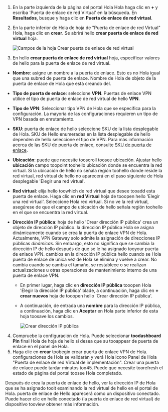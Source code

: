 1. En la parte izquierda de la página del portal Hola Hola haga clic en  **+**  y escriba 'Puerta de enlace de red Virtual' en la búsqueda. En **Resultados**, busque y haga clic en **Puerta de enlace de red virtual**.
2. En la parte inferior de Hola de hoja de "Puerta de enlace de red Virtual" Hola, haga clic en **crear**. Se abrirá hello **crear puerta de enlace de red virtual** hoja.

    ![Campos de la hoja Crear puerta de enlace de red virtual](./media/vpn-gateway-add-gw-s2s-rm-portal-include/vnet_gw.png "Nueva puerta de enlace")

3. En hello **crear puerta de enlace de red virtual** hoja, especificar valores de hello para la puerta de enlace de red virtual.

  - **Nombre**: asigne un nombre a la puerta de enlace. Esto es no Hola igual que una subred de puerta de enlace. Nombre de Hola de objeto de la puerta de enlace de Hola que está creando del.
  - **Tipo de puerta de enlace**: seleccione **VPN**. Puertas de enlace VPN utilice el tipo de puerta de enlace de red virtual de hello **VPN**. 
  - **Tipo de VPN**: Seleccionar tipo VPN de Hola que se especifica para la configuración. La mayoría de las configuraciones requieren un tipo de VPN basada en enrutamiento.
  - **SKU**: puerta de enlace de hello seleccione SKU de la lista desplegable de Hola. SKU de Hello enumeradas en la lista desplegable de hello dependen de hello seleccione el tipo de VPN. Para más información acerca de las SKU de puerta de enlace, consulte [SKU de puerta de enlace](../articles/vpn-gateway/vpn-gateway-about-vpn-gateway-settings.md#gwsku).
  - **Ubicación**: puede que necesite tooscroll toosee ubicación. Ajustar hello **ubicación** campo toopoint toohello ubicación donde se encuentra la red virtual. Si la ubicación de hello no señala región toohello donde reside la red virtual, red virtual de hello no aparecerá en el paso siguiente de Hola desplegable 'Elegir una red virtual'.
  - **Red virtual**: elija hello toowhich de red virtual que desee tooadd esta puerta de enlace. Haga clic en **red Virtual** hoja de tooopen hello 'Elegir una red virtual'. Seleccione Hola red virtual. Si no ve la red virtual, asegúrese de que el campo de ubicación de hello señala región toohello en el que se encuentra la red virtual.
  - **Dirección IP pública**: hoja de hello 'Crear dirección IP pública' crea un objeto de dirección IP público. la dirección IP pública Hola se asigna dinámicamente cuando se crea la puerta de enlace VPN de Hola. Actualmente, VPN Gateway solo admite la asignación de direcciones IP públicas *dinámicas*. Sin embargo, esto no significa que se cambia la dirección IP de hello después de que se le ha asignado tooyour puerta de enlace VPN. cambios en la dirección IP pública hello cuando se Hola puerta de enlace de única vez de Hola se elimina y vuelve a crear. No cambia cuando se cambia el tamaño, se restablece o se realizan actualizaciones u otras operaciones de mantenimiento interno de una puerta de enlace VPN.

    - En primer lugar, haga clic en **dirección IP pública** tooopen Hola 'Elegir la dirección IP pública' blade, a continuación, haga clic en **+ crear nuevos** hoja de tooopen hello 'Crear dirección IP pública'.
    - A continuación, de entrada una **nombre** para la dirección IP pública, a continuación, haga clic en **Aceptar** en Hola parte inferior de esta hoja toosave los cambios.

      ![Crear dirección IP pública](./media/vpn-gateway-add-gw-s2s-rm-portal-include/pip.png "Crear PIP")

4. Compruebe la configuración de Hola. Puede seleccionar **toodashboard Pin** final Hola de hoja de hello si desea que su tooappear de puerta de enlace en el panel de Hola. 
5. Haga clic en **crear** toobegin crear puerta de enlace VPN de Hola. configuraciones de Hola se validarán y verá Hola icono Panel de Hola "Puerta de enlace de red Virtual de implementación". Crear una puerta de enlace puede tardar minutos too45. Puede que necesite toorefresh el estado de página del portal toosee Hola completado.

Después de crea la puerta de enlace de hello, ver la dirección IP de Hola que se ha asignado tooit examinando la red virtual de hello en el portal de Hola. puerta de enlace de Hello aparecerá como un dispositivo conectado. Puede hacer clic en hello conectado (la puerta de enlace de red virtual) de dispositivo tooview obtener más información.
